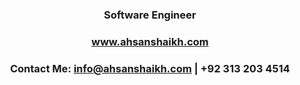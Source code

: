 <!-- ### Hi there 👋 -->

<!--
**Ahsan2001/Ahsan2001** is a ✨ _special_ ✨ repository because its `README.md` (this file) appears on your GitHub profile.

Here are some ideas to get you started:

- 🔭 I’m currently working on ...
- 🌱 I’m currently learning ...
- 👯 I’m looking to collaborate on ...
- 🤔 I’m looking for help with ...
- 💬 Ask me about ...
- 📫 How to reach me: ...
- 😄 Pronouns: ...
- ⚡ Fun fact: ...
-->



### <p align="center"> Software Engineer   </p>
### <p align="center"> <a href="www.ahsanshaikh.com"> www.ahsanshaikh.com  </a>  </p>
### <p align="center"> Contact Me:  info@ahsanshaikh.com |  +92 313 203 4514   </p>

